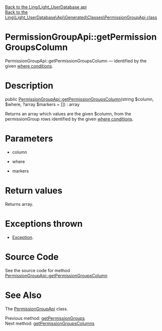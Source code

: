 [Back to the Ling/Light_UserDatabase api](https://github.com/lingtalfi/Light_UserDatabase/blob/master/doc/api/Ling/Light_UserDatabase.md)<br>
[Back to the Ling\Light_UserDatabase\Api\Generated\Classes\PermissionGroupApi class](https://github.com/lingtalfi/Light_UserDatabase/blob/master/doc/api/Ling/Light_UserDatabase/Api/Generated/Classes/PermissionGroupApi.md)


PermissionGroupApi::getPermissionGroupsColumn
================



PermissionGroupApi::getPermissionGroupsColumn — identified by the given [where conditions](https://github.com/lingtalfi/SimplePdoWrapper#the-where-conditions).




Description
================


public [PermissionGroupApi::getPermissionGroupsColumn](https://github.com/lingtalfi/Light_UserDatabase/blob/master/doc/api/Ling/Light_UserDatabase/Api/Generated/Classes/PermissionGroupApi/getPermissionGroupsColumn.md)(string $column, $where, ?array $markers = []) : array




Returns an array which values are the given $column, from the permissionGroup rows
identified by the given [where conditions](https://github.com/lingtalfi/SimplePdoWrapper#the-where-conditions).




Parameters
================


- column

    

- where

    

- markers

    


Return values
================

Returns array.


Exceptions thrown
================

- [Exception](http://php.net/manual/en/class.exception.php).&nbsp;







Source Code
===========
See the source code for method [PermissionGroupApi::getPermissionGroupsColumn](https://github.com/lingtalfi/Light_UserDatabase/blob/master/Api/Generated/Classes/PermissionGroupApi.php#L223-L228)


See Also
================

The [PermissionGroupApi](https://github.com/lingtalfi/Light_UserDatabase/blob/master/doc/api/Ling/Light_UserDatabase/Api/Generated/Classes/PermissionGroupApi.md) class.

Previous method: [getPermissionGroups](https://github.com/lingtalfi/Light_UserDatabase/blob/master/doc/api/Ling/Light_UserDatabase/Api/Generated/Classes/PermissionGroupApi/getPermissionGroups.md)<br>Next method: [getPermissionGroupsColumns](https://github.com/lingtalfi/Light_UserDatabase/blob/master/doc/api/Ling/Light_UserDatabase/Api/Generated/Classes/PermissionGroupApi/getPermissionGroupsColumns.md)<br>

